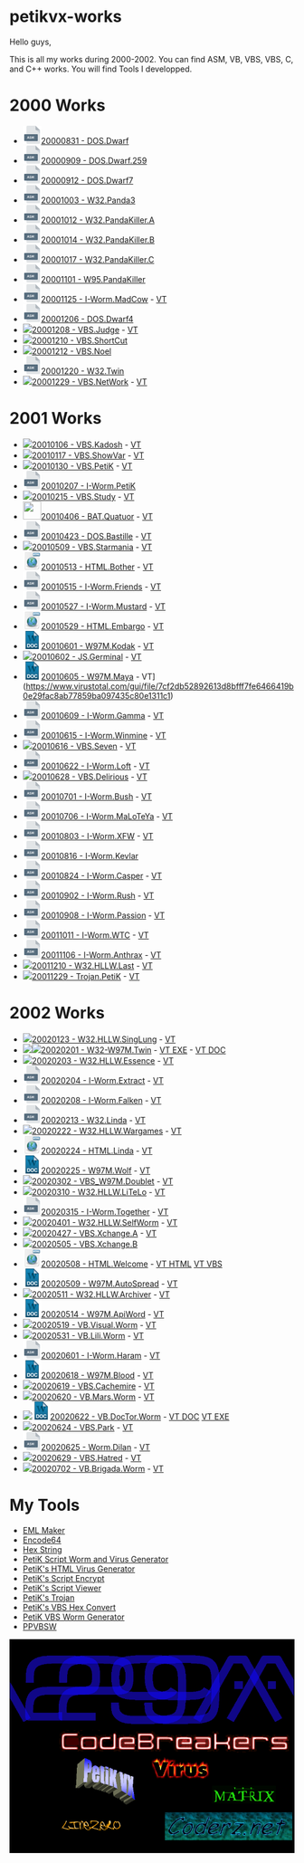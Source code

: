# petikvx-works

Hello guys,

This is all my works during 2000-2002. You can find ASM, VB, VBS, VBS, C, and C++ works.
You will find Tools I developped.

# 2000 Works

- <img src="./img/asm.png" width="32" height="32">[20000831 - DOS.Dwarf](Year-2000-Works/20000831%20-%20DOS.Dwarf)
- <img src="./img/asm.png" width="32" height="32">[20000909 - DOS.Dwarf.259](Year-2000-Works/20000909%20-%20DOS.Dwarf.259)
- <img src="./img/asm.png" width="32" height="32">[20000912 - DOS.Dwarf7](Year-2000-Works/20000912%20-%20DOS.Dwarf7)
- <img src="./img/asm.png" width="32" height="32">[20001003 - W32.Panda3](Year-2000-Works/20001003%20-%20W32.Panda3)
- <img src="./img/asm.png" width="32" height="32">[20001012 - W32.PandaKiller.A](Year-2000-Works/20001012%20-%20W32.PandaKiller.A)
- <img src="./img/asm.png" width="32" height="32">[20001014 - W32.PandaKiller.B](Year-2000-Works/20001014%20-%20W32.PandaKiller.B)
- <img src="./img/asm.png" width="32" height="32">[20001017 - W32.PandaKiller.C](Year-2000-Works/20001017%20-%20W32.PandaKiller.C)
- <img src="./img/asm.png" width="32" height="32">[20001101 - W95.PandaKiller](Year-2000-Works/20001101%20-%20W95.PandaKiller)
- <img src="./img/asm.png" width="32" height="32">[20001125 - I-Worm.MadCow](Year-2000-Works/20001125%20-%20I-Worm.MadCow) - [VT](https://www.virustotal.com/gui/file/604a7ffe61e92d431eb70b433d05bc4d9c1ab1c41eaabf27fae1826d260e7894)
- <img src="./img/asm.png" width="32" height="32">[20001206 - DOS.Dwarf4](Year-2000-Works/20001206%20-%20DOS.Dwarf4)
- <img src="./img/vbs.ico">[20001208 - VBS.Judge](Year-2000-Works/20001208%20-%20VBS.Judge) - [VT](https://www.virustotal.com/gui/file/c1d11f8265362f5ac1c966348c2bafed406b278c8d85a96ffe15a45996362423)
- <img src="./img/vbs.ico">[20001210 - VBS.ShortCut](Year-2000-Works/20001210%20-%20VBS.ShortCut)
- <img src="./img/vbs.ico">[20001212 - VBS.Noel](Year-2000-Works/20001212%20-%20VBS.Noel)
- <img src="./img/asm.png" width="32" height="32">[20001220 - W32.Twin](Year-2000-Works/20001220%20-%20W32.Twin)
- <img src="./img/vbs.ico">[20001229 - VBS.NetWork](Year-2000-Works/20001229%20-%20VBS.NetWork) - [VT](https://www.virustotal.com/gui/file/d7afd1e09c13a35c751deea4a1cb6f333c9ca88810bad61597a89088c4a657ae)

# 2001 Works
- <img src="./img/vbs.ico">[20010106 - VBS.Kadosh](Year-2001-Works/20010106%20-%20VBS.Kadosh) - [VT](https://www.virustotal.com/gui/file/81cc7d413b725e992ea347f493f2284b0943ca8c1333932e5b4142d532825cec)
- <img src="./img/vbs.ico">[20010117 - VBS.ShowVar](Year-2001-Works/20010117%20-%20VBS.ShowVar) - [VT](https://www.virustotal.com/gui/file/94e087e8c174bb8cdcf850fa44703fd219485d4c2b879e86fbac0fcf358fa7d9)
- <img src="./img/vbs.ico">[20010130 - VBS.PetiK](Year-2001-Works/20010130%20-%20VBS.PetiK) - [VT](https://www.virustotal.com/gui/file/94e087e8c174bb8cdcf850fa44703fd219485d4c2b879e86fbac0fcf358fa7d9)
- <img src="./img/asm.png" width="32" height="32">[20010207 - I-Worm.PetiK](Year-2001-Works/20010207%20-%20I-Worm.PetiK)
- <img src="./img/vbs.ico">[20010215 - VBS.Study](Year-2001-Works/20010215%20-%20VBS.Study) - [VT](https://www.virustotal.com/gui/file/666ec4fc1e42675b6d6bce8ae90e29fc1a0c6e5335fb74f2996cfca72ee9cedc)
- <img src="./img/bat_file.ico" width="32" height="32">[20010406 - BAT.Quatuor](Year-2001-Works/20010604%20-%20BAT.Quatuor) - [VT](https://www.virustotal.com/gui/file/404e2308e0e046da4acb97bf4dc8ddd97c4589374343f9e18287722b2b352cc0)
- <img src="./img/asm.png" width="32" height="32">[20010423 - DOS.Bastille](Year-2001-Works/20010423%20-%20DOS.Bastille) - [VT](https://www.virustotal.com/gui/file/a7f8cc34f7fcffb6f29fb6b0fe7b1bf1484ebb2163091138d7b4e3975a44d052)
- <img src="./img/vbs.ico">[20010509 - VBS.Starmania](Year-2001-Works/20010509%20-%20VBS.Starmania) - [VT](https://www.virustotal.com/gui/file/8395975c4bb035252749c75cbcc49180046c474fe4fd3616af27e8c893f28d6f)
- <img src="./img/html.png" width="32" height="32">[20010513 - HTML.Bother](Year-2001-Works/20010513%20-%20HTML.Bother) - [VT](https://www.virustotal.com/gui/file/01bdcbeb3175849c7e4c97cd8a0ef6637b56f4af91bcaa9242bb89ada55e01f5)
- <img src="./img/asm.png" width="32" height="32">[20010515 - I-Worm.Friends](Year-2001-Works/20010515%20-%20I-Worm.Friends) - [VT](https://www.virustotal.com/gui/file/381aa23bd498276a12b3255a1539a9af9367f0fb105a6884a63cf923188c2b4e)
- <img src="./img/asm.png" width="32" height="32">[20010527 - I-Worm.Mustard](Year-2001-Works/20010527%20-%20I-Worm.Mustard) - [VT](https://www.virustotal.com/gui/file/98597febbe021822edce7b34303cd6ebf890e70e45cd85cffdbc36478facc932)
- <img src="./img/html.png" width="32" height="32">[20010529 - HTML.Embargo](Year-2001-Works/20010529%20-%20HTML.Embargo) - [VT](https://www.virustotal.com/gui/file/495049d52f98bfeb1c56fed4eae09c0365f33c630f58806d4a46d1862609a12b/detection)
- <img src="./img/doc.png" width="32" height="32">[20010601 - W97M.Kodak](Year-2001-Works/20010601%20-%20W97M.Kodak) - [VT](https://www.virustotal.com/gui/file/1a7bf1f46660a66d226c7a00b06c7c320b7ee0e23f79d42ce5608a18ed789813)
- <img src="./img/js.ico">[20010602 - JS.Germinal](Year-2001-Works/20010602%20-%20JS.Germinal) - [VT](https://www.virustotal.com/gui/file/205eb306ea3a1453fdd43b55bbef3c0dd7afa823bb070972d86106fd11920d5d)
- <img src="./img/doc.png" width="32" height="32">[20010605 - W97M.Maya](Year-2001-Works/20010605%20-%20W97M.Maya) - VT](https://www.virustotal.com/gui/file/7cf2db52892613d8bfff7fe6466419b0e29fac8ab77859ba097435c80e1311c1)
- <img src="./img/asm.png" width="32" height="32">[20010609 - I-Worm.Gamma](Year-2001-Works/20010609%20-%20I-Worm.Gamma) - [VT](https://www.virustotal.com/gui/file/f47edab8a435f3c36fb92e25dbcaa2cc0f087f96cc1578a62cbf165fc6be8321)
- <img src="./img/asm.png" width="32" height="32">[20010615 - I-Worm.Winmine](Year-2001-Works/20010615%20-%20I-Worm.Winmine) - [VT](https://www.virustotal.com/gui/file/02ba78586f826a7f6e249c846dadb63466ed101402d59ce763aa148e4713fc54)
- <img src="./img/vbs.ico">[20010616 - VBS.Seven](Year-2001-Works/20010616%20-%20VBS.Seven) - [VT](https://www.virustotal.com/gui/file/f8d2aa73c17690f81a9c5127ed5a9fb87776fc51046fd13f4e39b95d9fb7366a)
- <img src="./img/asm.png" width="32" height="32">[20010622 - I-Worm.Loft](Year-2001-Works/20010622%20-%20I-Worm.Loft) - [VT](https://www.virustotal.com/gui/file/65d541c76daef35f0036b37c1e8d993e1211a2ff4d74ae6ef0c8d6731c0cf866)
- <img src="./img/vbs.ico">[20010628 - VBS.Delirious](Year-2001-Works/20010628%20-%20VBS.Delirious) - [VT](https://www.virustotal.com/gui/file/bd2901cb43b873fb0ba5573641a56d24c066069302c7e275555665b12c86a2d8)
- <img src="./img/asm.png" width="32" height="32">[20010701 - I-Worm.Bush](Year-2001-Works/20010701%20-%20I-Worm.Bush) - [VT](https://www.virustotal.com/gui/file/2a54025910de753c01bb75f146d947f11bb604c5b468094469498bf2b636b800)
- <img src="./img/asm.png" width="32" height="32">[20010706 - I-Worm.MaLoTeYa](Year-2001-Works/20010706%20-%20I-Worm.MaLoTeYa) - [VT](https://www.virustotal.com/gui/file/4091dd3ca88a4b61113a489e156ca5fbab3fbc531bea92d548c084423a756263)
- <img src="./img/asm.png" width="32" height="32">[20010803 - I-Worm.XFW](Year-2001-Works/20010803%20-%20I-Worm.XFW) - [VT](https://www.virustotal.com/gui/file/d893879582f0f85973f009a957d3ca23766d5a1f178de8be59df320cfed2a1e5)
- <img src="./img/asm.png" width="32" height="32">[20010816 - I-Worm.Kevlar](Year-2001-Works/20010816%20-%20I-Worm.Kevlar)
- <img src="./img/asm.png" width="32" height="32">[20010824 - I-Worm.Casper](Year-2001-Works/20010824%20-%20I-Worm.Casper) - [VT](https://www.virustotal.com/gui/file/97bbc5d487334b3ea4598455f1621ec23b32fd71684e70977b689d5a8009aafe)
- <img src="./img/asm.png" width="32" height="32">[20010902 - I-Worm.Rush](Year-2001-Works/20010902%20-%20I-Worm.Rush) - [VT](https://www.virustotal.com/gui/file/fa1940af36ed9d6756727d8436b01309c65ca123fbc1690ca9edae3b5136c92d)
- <img src="./img/asm.png" width="32" height="32">[20010908 - I-Worm.Passion](Year-2001-Works/20010908%20-%20I-Worm.Passion) - [VT](https://www.virustotal.com/gui/file/afe0a54b66aecdbb28311a50ec56a7c808f600986ea59da2dfaf2071a877ec8b)
- <img src="./img/asm.png" width="32" height="32">[20011011 - I-Worm.WTC](Year-2001-Works/20011011%20-%20I-Worm.WTC) - [VT](https://www.virustotal.com/gui/file/66897c9ba674cbbb64cbec1690ad55a75c7606d127a40580d0508c5684434006)
- <img src="./img/asm.png" width="32" height="32">[20011106 - I-Worm.Anthrax](Year-2001-Works/20011106%20-%20I-Worm.Anthrax) - [VT](https://www.virustotal.com/gui/file/36ee4e185c6b791ae8d38118bd0e00ae3c2135c1bfcd7f3452165a18c96283dc)
- <img src="./img/cpp.ico">[20011210 - W32.HLLW.Last](Year-2001-Works/20011210%20-%20W32.HLLW.Last) - [VT](https://www.virustotal.com/gui/file/49dba7924254a61f7abe42ea0e003dfedbc033d50b49277d73b96d7e06b1736e)
- <img src="./img/cpp.ico">[20011229 - Trojan.PetiK](Year-2001-Works/20011229%20-%20Trojan.PetiK) - [VT](https://www.virustotal.com/gui/file/0e199dc1a7ab80dee25bdac217ff85808da6f07b93682efee9ba037f121b1f1e)

# 2002 Works
- <img src="./img/cpp.ico">[20020123 - W32.HLLW.SingLung](Year-2002-Works/20020123%20-%20W32.HLLW.SingLung) - [VT](https://www.virustotal.com/gui/file/22849ec7055723021053d033aab3e22ee63c4174468aac1e4f70886b0a0f2cf9)
- <img src="./img/vb.ico"><img src="./img/vbs.ico">[20020201 - W32-W97M.Twin](Year-2002-Works/20020201%20-%20W32-W97M.Twin) - [VT EXE](https://www.virustotal.com/gui/file/ece298679b5588da28538bdf7e2f8bbf71ede40b7c591c658a607a7eded7234d) - [VT DOC](https://www.virustotal.com/gui/file/46a11a3b520a234a4408010d57a0bd28589526f3248e16fc71ccf4cf8db31595)
- <img src="./img/cpp.ico">[20020203 - W32.HLLW.Essence](Year-2002-Works/20020203%20-%20W32.HLLW.Essence) - [VT](https://www.virustotal.com/gui/file/824d890c27e6658161b0fa7e3e250af295bbbeff26de3674adc85cae5fb68c0e)
- <img src="./img/asm.png" width="32" height="32">[20020204 - I-Worm.Extract](Year-2002-Works/20020204%20-%20I-Worm.Extract) - [VT](https://www.virustotal.com/gui/file/74ab4b499f6bd9bac2e3e2d206d12edd8b5b7fecf4390278f007729f78db3688)
- <img src="./img/asm.png" width="32" height="32">[20020208 - I-Worm.Falken](Year-2002-Works/20020208%20-%20I-Worm.Falken) - [VT](https://www.virustotal.com/gui/file/f0ec1164f2ad00eaa7b24b3f5bc40cf5a2baefdb2a2bf17b721092386d126e3d)
- <img src="./img/asm.png" width="32" height="32">[20020213 - W32.Linda](Year-2002-Works/20020213%20-%20W32.Linda) - [VT](https://www.virustotal.com/gui/file/a5ff805e8d80ff06fb6a387306bba0eb670147b58bb69bc37b399a549f6372ee)
- <img src="./img/cpp.ico">[20020222 - W32.HLLW.Wargames](Year-2002-Works/20020222%20-%20W32.HLLW.Wargames) - [VT](https://www.virustotal.com/gui/file/eba64fbdca2336cb01798ae6914f60f8b2a0a792224d9ad42c3ca006308afcd8)
- <img src="./img/html.png" width="32" height="32">[20020224 - HTML.Linda](Year-2002-Works/20020224%20-%20HTML.Linda) - [VT](https://www.virustotal.com/gui/file/6b8d7fd427d630a533e057ae94ce61ef403162a492a463e9b6125372799c585f)
- <img src="./img/doc.png" width="32" height="32">[20020225 - W97M.Wolf](Year-2002-Works/20020225%20-%20W97M.Wolf) - [VT](https://www.virustotal.com/gui/file/ac9feaf6626f186bd557eb90c494a7b596420954d9d41c61219310ef6e109f62)
- <img src="./img/vbs.ico">[20020302 - VBS_W97M.Doublet](Year-2002-Works/20020302%20-%20VBS_W97M.Doublet) - [VT](https://www.virustotal.com/gui/file/68209aa792797d03c3a417084a9119851789847760031b8c105bb17b5ba1c516)
- <img src="./img/cpp.ico">[20020310 - W32.HLLW.LiTeLo](Year-2002-Works/20020310%20-%20W32.HLLW.LiTeLo) - [VT](https://www.virustotal.com/gui/file/e1c5e309075a6894dd673e9f9de201b13f0b6b4780ece2b4620c13020bc127db)
- <img src="./img/asm.png" width="32" height="32">[20020315 - I-Worm.Together](Year-2002-Works/20020315%20-%20I-Worm.Together) - [VT](https://www.virustotal.com/gui/file/6eca9a834e9e68eaf3099eb3831d4f6215e36cdd3ef99265592c2e130e457727)
- <img src="./img/cpp.ico">[20020401 - W32.HLLW.SelfWorm](Year-2002-Works/20020401%20-%20W32.HLLW.SelfWorm) - [VT](https://www.virustotal.com/gui/file/d0dad21692b92cd078f91f6302f03ef1b47254627bb49df2a37acc761420712c)
- <img src="./img/vbs.ico">[20020427 - VBS.Xchange.A](Year-2002-Works/20020427%20-%20VBS.Xchange.A) - [VT](https://www.virustotal.com/gui/file/8b79be8a4ea2da45ae0cf64509d6738e8d6c81505f0c38c0b8760354f3e3917f)
- <img src="./img/vbs.ico">[20020505 - VBS.Xchange.B](Year-2002-Works/20020505%20-%20VBS.Xchange.B)
- <img src="./img/html.png" width="32" height="32">[20020508 - HTML.Welcome](Year-2002-Works/20020508%20-%20HTML.Welcome) - [VT HTML](https://www.virustotal.com/gui/file/66653acfd19e03a4a8d59226b5185ca541fc34ad14d88a38693535bd509a2ac4) [VT VBS](https://www.virustotal.com/gui/file/4881dcd3086212585e99c63232bbe90f3ac18dbeaab1a9cad139d34f91f51046)
- <img src="./img/doc.png" width="32" height="32">[20020509 - W97M.AutoSpread](Year-2002-Works/20020509%20-%20W97M.AutoSpread) - [VT](https://www.virustotal.com/gui/file/3ab8f56286e915dcf5656d8ecba063be06bc9dcbf23139f67a5bac0a413494fc)
- <img src="./img/cpp.ico">[20020511 - W32.HLLW.Archiver](Year-2002-Works/20020511%20-%20W32.HLLW.Archiver) - [VT](https://www.virustotal.com/gui/file/f88aec37d60795ac97b73574b674bbf40bd8466dac54a33b1e1a8c0df8035391)
- <img src="./img/doc.png" width="32" height="32">[20020514 - W97M.ApiWord](Year-2002-Works/20020514%20-%20W97M.ApiWord) - [VT](https://www.virustotal.com/gui/file/c3b412b22bfebc7b5b3193ce249e51c1cc42f78e486cb88e604a7ff59da805df)
- <img src="./img/vb.ico">[20020519 - VB.Visual.Worm](Year-2002-Works/20020519%20-%20VB.Visual.Worm) - [VT](https://www.virustotal.com/gui/file/7fcf945f5de37bffc3f06cca6144fbf829d9ccdfaf1b7ab73c6e2fa747a6bf3b)
- <img src="./img/vb.ico">[20020531 - VB.Lili.Worm](Year-2002-Works/20020531%20-%20VB.Lili.Worm) - [VT](https://www.virustotal.com/gui/file/7b9a2c398634b3dc90ee82f4e7d25e1ffb3d8aa7abb7e076cab471eb7a9fcfba)
- <img src="./img/asm.png" width="32" height="32">[20020601 - I-Worm.Haram](Year-2002-Works/20020601%20-%20I-Worm.Haram) - [VT](https://www.virustotal.com/gui/file/c052cf59d1d8ddfeb3a75ef2bba81c5b1963e44c31c1e24610297761b68c0798)
- <img src="./img/doc.png" width="32" height="32">[20020618 - W97M.Blood](Year-2002-Works/20020618%20-%20W97M.Blood) - [VT](https://www.virustotal.com/gui/file/249f86322652556606ef051a617fa9a473cf6ec0c8cccdb5a7ee7082c430695d)
- <img src="./img/vbs.ico">[20020619 - VBS.Cachemire](Year-2002-Works/20020619%20-%20VBS.Cachemire) - [VT](https://www.virustotal.com/gui/file/eb02673ceb75c8eebcfacc8c00a653ca237fd8125af43f1d44e296614029c9b8)
- <img src="./img/vb.ico">[20020620 - VB.Mars.Worm](Year-2002-Works/20020620%20-%20VB.Mars.Worm) - [VT](https://www.virustotal.com/gui/file/da8bdc38ab48cbe7b27d18b5527cf7329003467065247b622ed46df34c39f0a3)
- <img src="./img/vb.ico"><img src="./img/doc.png" width="32" height="32">[20020622 - VB.DocTor.Worm](Year-2002-Works/20020622%20-%20VB.DocTor.Worm) - [VT DOC](https://www.virustotal.com/gui/file/36666797c56f8fba9a1839607990fb8a556a77bebd6fe8006640997d6c7cf522) [VT EXE](https://www.virustotal.com/gui/file/cbf579a991168b8018fc086aebc9c96387a881a6136bc9a0d0985c73f98c7682)
- <img src="./img/vbs.ico">[20020624 - VBS.Park](Year-2002-Works/20020624%20-%20VBS.Park) - [VT](https://www.virustotal.com/gui/file/c67e38cf7b37519d8663d89f16f5a170e42e76938e6712837dabcadc5af0cfe8)
- <img src="./img/asm.png" width="32" height="32">[20020625 - Worm.Dilan](Year-2002-Works/20020625%20-%20Worm.Dilan) - [VT](https://www.virustotal.com/gui/file/d220d6b4c63dc754a007ff58dbfeb8aeff126ac9eb5fb2f3576b3a91d7539106)
- <img src="./img/vbs.ico">[20020629 - VBS.Hatred](Year-2002-Works/20020629%20-%20VBS.Hatred) - [VT](https://www.virustotal.com/gui/file/69dcf61244261e99bf085a39b143fb4fa39ed99c248e2cbc25ef7e6b6f4dd5cc)
- <img src="./img/vb.ico">[20020702 - VB.Brigada.Worm](Year-2002-Works/20020702%20-%20VB.Brigada.Worm) - [VT](https://www.virustotal.com/gui/file/e67dae94fee7f9bf703263090d673c9de20d1caedcd1841a8b867694360c4bca)

# My Tools

- [EML Maker](Tools/EML%20Maker)
- [Encode64](Tools/Encode64)
- [Hex String](Tools/Hex%20String)
- [PetiK Script Worm and Virus Generator](Tools/PetiK%20Script%20Worm%20and%20Virus%20Generator)
- [PetiK's HTML Virus Generator](Tools/PetiK's%20HTML%20Virus%20Generator)
- [PetiK's Script Encrypt](Tools/PetiK's%20Script%20Encrypt)
- [PetiK's Script Viewer](Tools/PetiK's%20Script%20Viewer)
- [PetiK's Trojan](Tools/PetiK's%20Trojan)
- [PetiK's VBS Hex Convert](Tools/PetiK's%20VBS%20Hex%20Convert)
- [PetiK VBS Worm Generator](Tools/PetiK%20VBS%20Worm%20Generator)
- [PPVBSW](Tools/PPVBSW)

![](img/PTK%20Image/29APetiK.bmp)
